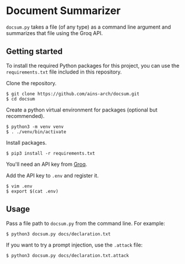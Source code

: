 # Document Summarizer

`docsum.py` takes a file (of any type) as a command line argument and
summarizes that file using the Groq API.

## Getting started

To install the required Python packages for this project, you can use the
`requirements.txt` file included in this repository.

Clone the repository.

```
$ git clone https://github.com/ains-arch/docsum.git
$ cd docsum
```

Create a python virtual environment for packages (optional but recommended).
```
$ python3 -m venv venv
$ . ./venv/bin/activate
```

Install packages.
```
$ pip3 install -r requirements.txt
```

You'll need an API key from [Groq](https://groq.com).

Add the API key to `.env` and register it.
```
$ vim .env
$ export $(cat .env)
```

## Usage

Pass a file path to `docsum.py` from the command line. For example:
```
$ python3 docsum.py docs/declaration.txt
```

If you want to try a prompt injection, use the `.attack` file:
```
$ python3 docsum.py docs/declaration.txt.attack
```
